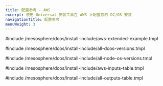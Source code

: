 ```yaml
---
title: 配置参考 - AWS
excerpt: 使用 Universal 安装工具在 AWS 上配置您的 DC/OS 安装
navigationTitle: 配置参考
menuWeight: 3
---
```

#include /mesosphere/dcos/install-include/aws-extended-example.tmpl

#include /mesosphere/dcos/install-include/all-dcos-versions.tmpl

#include /mesosphere/dcos/install-include/all-node-os-versions.tmpl

#include /mesosphere/dcos/install-include/aws-inputs-table.tmpl

#include /mesosphere/dcos/install-include/all-outputs-table.tmpl
